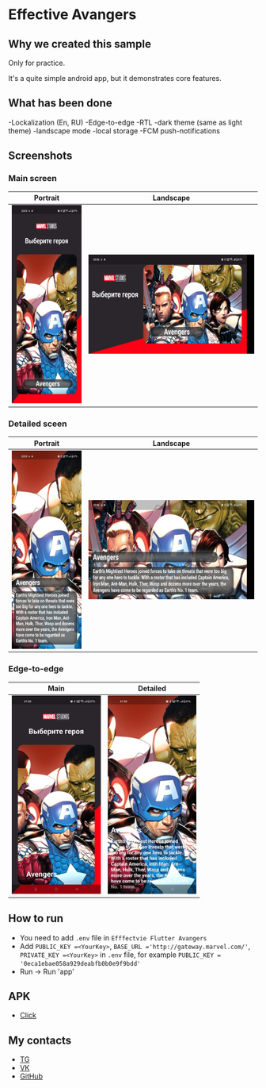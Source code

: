 # Effective Avangers

## Why we created this sample
Only for practice.

It's a quite simple android app, but it demonstrates core features.

## What has been done
-Lockalization (En, RU)
-Edge-to-edge 
-RTL
-dark theme (same as light theme)
-landscape mode
-local storage
-FCM push-notifications

## Screenshots

### Main screen

|Portrait                      |Landscape                    |
|:----------------------------:|:---------------------------:|
|<img src="assets/main.jpg" height="400">|<img src="assets/landscape.jpg" height="200">|


### Detailed sceen

|Portrait                      |Landscape                    |
|:----------------------------:|:---------------------------:|
|<img src="assets/detailed.jpg" height="400">|<img src="assets/landscape detaled.jpg" height="200">| 

### Edge-to-edge

|Main                          |Detailed                     |                       
|------------------------------|-----------------------------|
|<img src="assets/edge-to-edge.jpg" height="400">|<img src="assets/edge-to-edge detailed.jpg" height="400">


## How to run
* You need to add `.env` file in `Efffectvie Flutter Avangers`
* Add `PUBLIC_KEY =<YourKey>`, `BASE_URL ='http://gateway.marvel.com/'`, `PRIVATE_KEY =<YourKey>` in `.env` file, for example `PUBLIC_KEY = '0eca1ebae058a929deabfb0b0e9f9bdd'`
* Run -> Run 'app'

## APK
* [Click](https://drive.google.com/file/d/1Othd3iBYxWO7KiitirO0pb4IJJbXetbL/view?usp=share_link)


## My contacts 
* [TG](https://t.me/LoToSS13)
* [VK](https://vk.com/lotoss13)
* [GitHub](https://github.com/LoToSS13)


